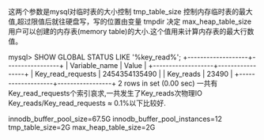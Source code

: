 这两个参数是mysql对临时表的大小控制 
tmp_table_size      控制内存临时表的最大值,超过限值后就往硬盘写，写的位置由变量 tmpdir 决定 
max_heap_table_size 用户可以创建的内存表(memory table)的大小.这个值用来计算内存表的最大行数值。


mysql> SHOW GLOBAL STATUS LIKE '%key_read%';
+-------------------+-----------------+
| Variable_name     | Value           |
+-------------------+-----------------+
| Key_read_requests | 2454354135490   |
| Key_reads         | 23490           |
+-------------------+-----------------+
2 rows in set (0.00 sec)
一共有Key_read_requests个索引哀求,一共发生了Key_reads次物理IO
Key_reads/Key_read_requests ≈ 0.1%以下比较好.


innodb_buffer_pool_size=67.5G
innodb_buffer_pool_instances=12
tmp_table_size=2G
max_heap_table_size=2G